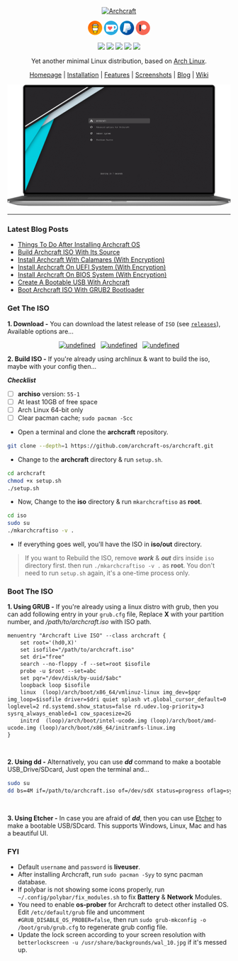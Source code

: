 <p align="center">
<a href="https://archcraft.io"><img src="https://raw.githubusercontent.com/archcraft-os/archcraft-misc-pkgs/main/archcraft-pixmaps/src/icons/archcraft.png" height="150" width="150" alt="Archcraft"></a>
</p>

<p align="center">
<a href="https://www.buymeacoffee.com/adi1090x"><img width="32px" src="https://raw.githubusercontent.com/adi1090x/files/master/other/1.png" alt="Buy Me A Coffee"></a>
<a href="https://ko-fi.com/adi1090x"><img width="32px" src="https://raw.githubusercontent.com/adi1090x/files/master/other/2.png" alt="Support me on ko-fi"></a>
<a href="https://www.paypal.com/cgi-bin/webscr?cmd=_s-xclick&hosted_button_id=U3VK2SSVQWAPN"><img width="32px" src="https://raw.githubusercontent.com/adi1090x/files/master/other/3.png" alt="Support me on Paypal"></a>
<a href="https://www.patreon.com/adi1090x"><img width="32px" src="https://raw.githubusercontent.com/adi1090x/files/master/other/4.png" alt="Support me on Patreon"></a>
</p>

<p align="center">
  <img src="https://img.shields.io/badge/Maintained%3F-Yes-green?style=flat-square">
  <img src="https://img.shields.io/github/downloads/archcraft-os/releases/total?label=downloads&logo=github&color=blue&style=flat-square">
  <img src="https://img.shields.io/sourceforge/dt/archcraft.svg?label=downloads&logo=sourceforge&color=teal&style=flat-square">
  <img src="https://img.shields.io/github/stars/archcraft-os/archcraft?style=flat-square">
  <img src="https://img.shields.io/github/issues/archcraft-os/archcraft?color=violet&style=flat-square">
</p>

<p align="center">
Yet another minimal Linux distribution, based on <a href="https://www.archlinux.org">Arch Linux</a>.
</p>

<p align="center">
<a href="https://archcraft.io">Homepage</a> | 
<a href="https://archcraft.io/install">Installation</a> | 
<a href="https://archcraft.io/features">Features</a> | 
<a href="https://archcraft.io/gallery">Screenshots</a> | 
<a href="https://archcraft.io/blog">Blog</a> | 
<a href="https://archcraft.io/wiki">Wiki</a>
</p>

![gif](https://raw.githubusercontent.com/archcraft-os/archcraft-os.github.io/master/img/main.gif) <br />

---

### Latest Blog Posts

- [Things To Do After Installing Archcraft OS](https://archcraft.io/blog/post_install)
- [Build Archcraft ISO With Its Source](https://archcraft.io/blog/build)
- [Install Archcraft With Calamares (With Encryption)](https://archcraft.io/blog/calamares)
- [Install Archcraft On UEFI System (With Encryption)](https://archcraft.io/blog/uefi)
- [Install Archcraft On BIOS System (With Encryption)](https://archcraft.io/blog/bios)
- [Create A Bootable USB With Archcraft](https://archcraft.io/blog/usb)
- [Boot Archcraft ISO With GRUB2 Bootloader](https://archcraft.io/blog/grub)

### Get The ISO

**1. Download -** You can download the latest release of `ISO` (see [`releases`](https://github.com/archcraft-os/releases)), Available options are...
<p align="center">
  <a href="https://github.com/archcraft-os/releases/releases/download/v21.06/archcraft-2021.06.06-x86_64.iso" target="_blank"><img alt="undefined" src="https://img.shields.io/badge/Download-Github-blue?style=for-the-badge&logo=github"></a>&nbsp;&nbsp;
  <a href="https://sourceforge.net/projects/archcraft/files/latest/download" target="_blank"><img alt="undefined" src="https://img.shields.io/badge/Download-Sourceforge-orange?style=for-the-badge&logo=sourceforge"></a>&nbsp;&nbsp;
  <a href="https://github.com/archcraft-os/releases/releases/download/v21.06/archcraft-2021.06.06-x86_64.iso.torrent" target="_blank"><img alt="undefined" src="https://img.shields.io/badge/Download-Torrent-magenta?style=for-the-badge&logo=discogs"></a>
</p>
  
**2. Build ISO -** If you're already using archlinux & want to build the iso, maybe with your config then...

***Checklist***
- [ ] **archiso** version: `55-1`
- [ ] At least 10GB of free space
- [ ] Arch Linux 64-bit only
- [ ] Clear pacman cache; ```sudo pacman -Scc```

+ Open a terminal and clone the **archcraft** repository.
```bash
git clone --depth=1 https://github.com/archcraft-os/archcraft.git
```

+ Change to the **archcraft** directory & run `setup.sh`.
```bash
cd archcraft
chmod +x setup.sh
./setup.sh
```

+ Now, Change to the **iso** directory & run `mkarchcraftiso` as **root**.
```bash
cd iso
sudo su
./mkarchcraftiso -v .
```

+ If everything goes well, you'll have the ISO in **iso/out** directory. <br />

> If you want to Rebuild the ISO, remove ***work*** & ***out*** dirs inside `iso` directory first. then run `./mkarchcraftiso -v .` as **root**. You don't need to run `setup.sh` again, it's a one-time process only. 

### Boot The ISO

**1. Using GRUB -** If you're already using a linux distro with grub, then you can add following entry in your `grub.cfg` file, Replace **X** with your partition number, and */path/to/archcraft.iso* with ISO path. <br />
```
menuentry "Archcraft Live ISO" --class archcraft {
    set root='(hd0,X)'
    set isofile="/path/to/archcraft.iso"
    set dri="free"
    search --no-floppy -f --set=root $isofile
    probe -u $root --set=abc
    set pqr="/dev/disk/by-uuid/$abc"
    loopback loop $isofile
    linux  (loop)/arch/boot/x86_64/vmlinuz-linux img_dev=$pqr img_loop=$isofile driver=$dri quiet splash vt.global_cursor_default=0 loglevel=2 rd.systemd.show_status=false rd.udev.log-priority=3 sysrq_always_enabled=1 cow_spacesize=2G
    initrd  (loop)/arch/boot/intel-ucode.img (loop)/arch/boot/amd-ucode.img (loop)/arch/boot/x86_64/initramfs-linux.img
}
```
<br />

**2. Using dd -** Alternatively, you can use ***dd*** command to make a bootable USB_Drive/SDcard, Just open the terminal and... <br />
```bash
sudo su
dd bs=4M if=/path/to/archcraft.iso of=/dev/sdX status=progress oflag=sync
```
<br />

**3. Using Etcher -** In case you are afraid of ***dd***, then you can use [Etcher](https://www.balena.io/etcher/) to make a bootable USB/SDcard.
This supports Windows, Linux, Mac and has a beautiful UI.

### FYI

+ Default `username` and `password` is **liveuser**.
+ After installing Archcraft, run `sudo pacman -Syy` to sync pacman database.
+ If polybar is not showing some icons properly, run `~/.config/polybar/fix_modules.sh` to fix **Battery** & **Network** Modules.
+ You need to enable **os-prober** for Archcraft to detect other installed OS. Edit `/etc/default/grub` file and uncomment `#GRUB_DISABLE_OS_PROBER=false`, then run `sudo grub-mkconfig -o /boot/grub/grub.cfg` to regenerate grub config file.
+ Update the lock screen according to your screen resolution with `betterlockscreen -u /usr/share/backgrounds/wal_10.jpg` if it's messed up.
